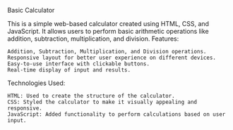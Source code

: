 Basic Calculator

This is a simple web-based calculator created using HTML, CSS, and JavaScript. It allows users to perform basic arithmetic 
operations like addition, subtraction, multiplication, and division.
Features:

    Addition, Subtraction, Multiplication, and Division operations.
    Responsive layout for better user experience on different devices.
    Easy-to-use interface with clickable buttons.
    Real-time display of input and results.

Technologies Used:

    HTML: Used to create the structure of the calculator.
    CSS: Styled the calculator to make it visually appealing and responsive.
    JavaScript: Added functionality to perform calculations based on user input.
